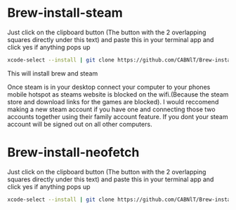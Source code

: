 # Brew-install-steam

Just click on the clipboard button (The button with the 2 overlapping squares directly under this text) and paste this in your terminal app and click yes if anything pops up 
```bash
xcode-select --install | git clone https://github.com/CABNlT/Brew-install.git | sh ~/Brew-install/install_homebrew_steam.sh
```
This will install brew and steam

Once steam is in your desktop connect your computer to your phones mobile hotspot as steams website is blocked on the wifi.(Because the steam store and download links for the games are blocked). I would reccomend making a new steam account if you have one and connecting those two accounts together using their family account feature. If you dont your steam account will be signed out on all other computers.

# Brew-install-neofetch

Just click on the clipboard button (The button with the 2 overlapping squares directly under this text) and paste this in your terminal app and click yes if anything pops up 
```bash
xcode-select --install | git clone https://github.com/CABNlT/Brew-install.git | sh ~/Brew-install/install_homebrew_neofetch.sh
```

